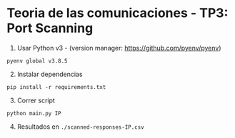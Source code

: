 # Teoria de las comunicaciones - TP3: Port Scanning

1. Usar Python v3 - (version manager: https://github.com/pyenv/pyenv)

  ```
  pyenv global v3.8.5
  ```

2. Instalar dependencias

  ```
  pip install -r requirements.txt
  ```

3. Correr script

  ```
  python main.py IP
  ```

4. Resultados en `./scanned-responses-IP.csv`
